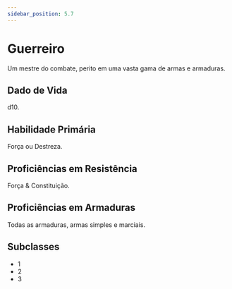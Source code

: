 ```yaml
---
sidebar_position: 5.7
---
```

# Guerreiro
Um mestre do combate, perito em uma
vasta gama de armas e armaduras.

## Dado de Vida
d10.

## Habilidade Primária
Força ou Destreza.

## Proficiências em Resistência
Força & Constituição.

## Proficiências em Armaduras
Todas as armaduras, armas
simples e marciais.

## Subclasses
- 1
- 2
- 3